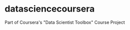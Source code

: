 datasciencecoursera
===================

Part of Coursera's "Data Scientist Toolbox" Course Project 
